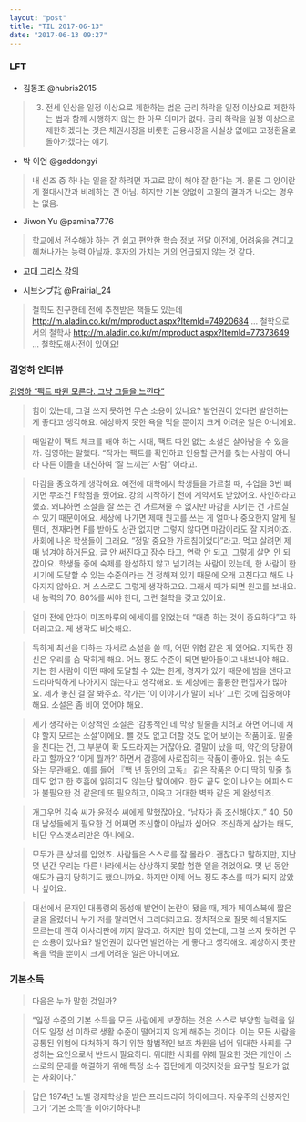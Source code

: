 ```yaml
---
layout: "post"
title: "TIL 2017-06-13"
date: "2017-06-13 09:27"
---
```



### LFT

* 김동조‏ @hubris2015
> 3. 전세 인상을 일정 이상으로 제한하는 법은 금리 하락을 일정 이상으로 제한하는 법과 함께 시행하지 않는 한 아무 의미가 없다. 금리 하락을 일정 이상으로 제한하겠다는 것은 채권시장을 비롯한 금융시장을 사실상 없애고 고정환율로 돌아가겠다는 얘기.


* 박 이언‏ @gaddongyi
> 내 신조 중 하나는 일을 잘 하려면 자고로 많이 해야 잘 한다는 거. 물론 그 양이란 게 절대시간과 비례하는 건 아님. 하지만 기본 양없이 고질의 결과가 나오는 경우는 없음.



* Jiwon Yu‏ @pamina7776
> 학교에서 전수해야 하는 건 쉽고 편안한 학습 정보 전달 이전에, 어려움을 견디고 헤쳐나가는 능력 아닐까. 후자의 가치는 거의 언급되지 않는 것 같다.

* [고대 그리스 강의](http://www.snow.or.kr/lecture/humanities/history/472.html)

* 시브シブ㌠‏ @Prairial_24
> 철학도 친구한테 전에 추천받은 책들도 있는데
http://m.aladin.co.kr/m/mproduct.aspx?ItemId=74920684 … 철학으로서의 철학사
http://m.aladin.co.kr/m/mproduct.aspx?ItemId=77373649 … 철학도해사전이 있어요!


### 김영하 인터뷰

[김영하 “팩트 따윈 모른다. 그냥 그들을 느낀다”](http://ch.yes24.com/Article/View/33510)

> 힘이 있는데, 그걸 쓰지 못하면 무슨 소용이 있나요? 발언권이 있다면 발언하는 게 좋다고 생각해요. 예상하지 못한 욕을 먹을 뿐이지 크게 어려운 일은 아니에요.

> 매일같이 팩트 체크를 해야 하는 시대, 팩트 따윈 없는 소설은 살아남을 수 있을까. 김영하는 말했다. “작가는 팩트를 확인하고 인용할 근거를 찾는 사람이 아니라 다른 이들을 대신하여 ‘잘 느끼는’ 사람” 이라고.

> 마감을 중요하게 생각해요. 예전에 대학에서 학생들을 가르칠 때, 수업을 3번 빠지면 무조건 F학점을 줬어요. 강의 시작하기 전에 계약서도 받았어요. 사인하라고 했죠. 왜냐하면 소설을 잘 쓰는 건 가르쳐줄 수 없지만 마감을 지키는 건 가르칠 수 있기 때문이에요. 세상에 나가면 제때 원고를 쓰는 게 얼마나 중요한지 알게 될 텐데, 천재라면 F를 받아도 상관 없지만 그렇지 않다면 마감이라도 잘 지켜야죠. 사회에 나온 학생들이 그래요. “정말 중요한 가르침이었다”라고. 먹고 살려면 제때 넘겨야 하거든요. 글 안 써진다고 잠수 타고, 연락 안 되고, 그렇게 살면 안 되잖아요. 학생들 중에 숙제를 완성하지 않고 넘기려는 사람이 있는데, 한 사람이 한 시기에 도달할 수 있는 수준이라는 건 정해져 있기 때문에 오래 고친다고 해도 나아지지 않아요. 저 스스로도 그렇게 생각하고요. 그래서 때가 되면 원고를 보내요. 내 능력의 70, 80%를 써야 한다, 그런 철학을 갖고 있어요.

> 얼마 전에 안자이 미즈마루의 에세이를 읽었는데 “대충 하는 것이 중요하다”고 하더라고요. 제 생각도 비슷해요.

> 독하게 최선을 다하는 자세로 소설을 쓸 때, 어떤 위험 같은 게 있어요. 지독한 정신은 우리를 숨 막히게 해요. 어느 정도 수준이 되면 받아들이고 내보내야 해요. 저는 한 사람이 어떤 때에 도달할 수 있는 한계, 경지가 있기 때문에 밤을 샌다고 드라마틱하게 나아지지 않는다고 생각해요. 또 세상에는 훌륭한 편집자가 많아요. 제가 놓친 걸 잘 봐주죠. 작가는 ‘이 이야기가 말이 되나’ 그런 것에 집중해야 해요. 소설은 좀 비어 있어야 해요.

> 제가 생각하는 이상적인 소설은 ‘감동적인 데 막상 밑줄을 치려고 하면 어디에 쳐야 할지 모르는 소설’이에요. 뺄 것도 없고 더할 것도 없어 보이는 작품이죠. 밑줄을 친다는 건, 그 부분이 확 도드라지는 거잖아요. 결말이 났을 때, 약간의 당황이라고 할까요? ‘이게 뭘까?’ 하면서 감흥에 사로잡히는 작품이 좋아요. 읽는 속도와는 무관해요. 예를 들어 『백 년 동안의 고독』 같은 작품은 어디 딱히 밑줄 칠 데도 없고 한 호흡에 읽히지도 않는단 말이에요. 한도 끝도 없이 나오는 에피소드가 불필요한 것 같은데 또 필요하고, 이윽고 거대한 벽화 같은 게 완성되죠.

> 개그우먼 김숙 씨가 윤정수 씨에게 말했잖아요. “남자가 좀 조신해야지.” 40, 50대 남성들에게 필요한 건 어쩌면 조신함이 아닐까 싶어요. 조신하게 삼가는 태도, 비단 우스갯소리만은 아니에요.

> 모두가 큰 상처를 입었죠. 사람들은 스스로를 잘 몰라요. 괜찮다고 말하지만, 지난 몇 년간 우리는 다른 나라에서는 상상하지 못할 험한 일을 겪었어요. 몇 년 동안 애도가 금지 당하기도 했으니까요. 하지만 이제 어느 정도 추스를 때가 되지 않았나 싶어요.

> 대선에서 문재인 대통령의 동성애 발언이 논란이 됐을 때, 제가 페이스북에 짧은 글을 올렸더니 누가 저를 말리면서 그러더라고요. 정치적으로 잘못 해석될지도 모르는데 괜히 아사리판에 끼지 말라고. 하지만 힘이 있는데, 그걸 쓰지 못하면 무슨 소용이 있나요? 발언권이 있다면 발언하는 게 좋다고 생각해요. 예상하지 못한 욕을 먹을 뿐이지 크게 어려운 일은 아니에요.


### 기본소득
> 다음은 누가 말한 것일까?

> “일정 수준의 기본 소득을 모든 사람에게 보장하는 것은 스스로 부양할 능력을 잃어도 일정 선 이하로 생활 수준이 떨어지지 않게 해주는 것이다. 이는 모든 사람을 공통된 위험에 대처하게 하기 위한 합법적인 보호 차원을 넘어 위대한 사회를 구성하는 요인으로서 반드시 필요하다. 위대한 사회를 위해 필요한 것은 개인이 스스로의 문제를 해결하기 위해 특정 소수 집단에게 이것저것을 요구할 필요가 없는 사회이다.”

> 답은 1974년 노벨 경제학상을 받은 프리드리히 하이에크다. 자유주의 신봉자인 그가 ‘기본 소득’을 이야기하다니!
